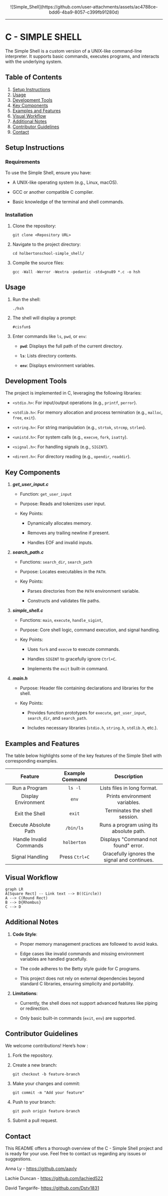 
<div align="center">![Simple_Shell](https://github.com/user-attachments/assets/ac4788ce-bdd6-4ba9-8057-c399fb91280d)</div>

___

# C - SIMPLE SHELL
The Simple Shell is a custom version of a UNIX-like command-line interpreter. It supports basic commands, executes programs, and interacts with the underlying system.


## Table of Contents

1. [Setup Instructions](#setup-instructions)
2. [Usage](#usage)
3. [Development Tools](#development-tools)
4. [Key Components](#key-components)
5. [Examples and Features](#examples-and-features)
6. [Visual Workflow](#visual-workflow)
7. [Additional Notes](#additional-notes)
8. [Contributor Guidelines](#contributor-guidelines)
9. [Contact](#contact)

## Setup Instructions

### Requirements

To use the Simple Shell, ensure you have:

-   A UNIX-like operating system (e.g., Linux, macOS).

-   GCC or another compatible C compiler.

-   Basic knowledge of the terminal and shell commands.

### Installation

1.  Clone the repository:
    ```
    git clone <Repository URL> 
    ```
2.  Navigate to the project directory:
    ```
    cd holbertonschool-simple_shell/
    ```
3.  Compile the source files:
    ```
    gcc -Wall -Werror -Wextra -pedantic -std=gnu89 *.c -o hsh
    ```
	
## Usage

1.  Run the shell:
    ```
    ./hsh
    ```
2.  The shell will display a prompt:
    ```
    #cisfun$
    ```
3.  Enter commands like `ls`, `pwd`, or `env`:
           
    -   **`pwd`**: Displays the full path of the current directory.
     
    -   **`ls`**: Lists directory contents.
    
    -   **`env`**: Displays environment variables.

## Development Tools

The project is implemented in C, leveraging the following libraries:

- `<stdio.h>`: For input/output operations (e.g., `printf`, `perror`).

- `<stdlib.h>`: For memory allocation and process termination (e.g., `malloc`, `free`, `exit`).

- `<string.h>`: For string manipulation (e.g., `strtok`, `strcmp`, `strlen`).

- `<unistd.h>`: For system calls (e.g., `execve`, `fork`, `isatty`).

- `<signal.h>`: For handling signals (e.g., `SIGINT`).

- `<dirent.h>`: For directory reading (e.g., `opendir`, `readdir`).

## Key Components


1.  ***get_user_input.c*** 
    
    -   Function: `get_user_input`
        
    -   Purpose: Reads and tokenizes user input.
        
    -   Key Points:
        
      	- Dynamically allocates memory.
            
        - Removes any trailing newline if present.
     
        - Handles EOF and invalid inputs.
            
2.  ***search_path.c*** 
    
    -   Functions: `search_dir`, `search_path`
        
    -   Purpose: Locates executables in the `PATH`.
        
    -   Key Points:
        
      	- Parses directories from the `PATH` environment variable.
            
        - Constructs and validates file paths.
            
3.  ***simple_shell.c*** 
    
    -   Functions: `main`, `execute`, `handle_sigint`, 
        
    -   Purpose: Core shell logic, command execution, and signal handling.
        
    -   Key Points:
        
        - Uses `fork` and `execve` to execute commands.
            
        - Handles `SIGINT` to gracefully ignore `Ctrl+C`.
        
        - Implements the `exit` built-in command.
 
 4. ***main.h***
    
    -   Purpose: Header file containing declarations and libraries for the shell.
        
    -   Key Points:
        
        - Provides function prototypes for `execute`, `get_user_input`, `search_dir`, and `search_path`.
            
        - Includes necessary libraries (`stdio.h`, `string.h`, `stdlib.h`, etc.).
        
       
## Examples and Features

The table below highlights some of the key features of the Simple Shell with corresponding examples.

|       **Feature**       | **Example Command** |                **Description**               | 
|:-----------------------:|:-------------------:|:--------------------------------------------:|
|      Run a Program      |       `ls -l`       |          Lists files in long format.         |  
|   Display Environment   |        `env`        |         Prints environment variables.        |   
|      Exit the Shell     |        `exit`       |         Terminates the shell session.        |   
|  Execute Absolute Path  |      `/bin/ls`      |    Runs a program using its absolute path.   |   
| Handle Invalid Commands |     `holberton`     |      Displays "Command not found" error.     |   
|     Signal Handling     |    Press `Ctrl+C`   | Gracefully ignores the signal and continues. | 

## Visual Workflow

```mermaid
graph LR
A[Square Rect] -- Link text --> B((Circle))
A --> C(Round Rect)
B --> D{Rhombus}
C --> D
```

## Additional Notes

1.  **Code Style**:
           
    -   Proper memory management practices are followed to avoid leaks.
        
    -   Edge cases like invalid commands and missing environment variables are handled gracefully.
    
    -   The code adheres to the Betty style guide for C programs.
    
    -   This project does not rely on external dependencies beyond standard C libraries, ensuring simplicity and portability.
        
4.  **Limitations**:
    
    -   Currently, the shell does not support advanced features like piping or redirection.
        
    -   Only basic built-in commands (`exit`, `env`) are supported.


## Contributor Guidelines

We welcome contributions! Here’s how :

1.  Fork the repository.
    
2.  Create a new branch:
    ```
    git checkout -b feature-branch
    ```
3.  Make your changes and commit:
    ```
    git commit -m "Add your feature"
    ```
4.  Push to your branch:
    ```
    git push origin feature-branch
    ```
5.  Submit a pull request.

## Contact

This README offers a thorough overview of the C - Simple Shell project and is ready for your use. Feel free to contact us regarding any issues or suggestions.

Anna Ly - https://github.com/aavly 

Lachie Duncan - https://github.com/lachied522

David Tangarife- https://github.com/Dstv1831
